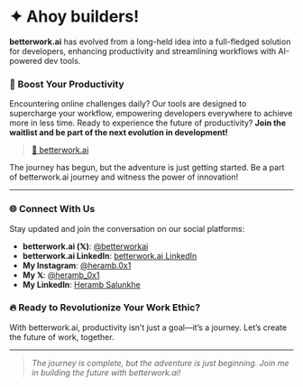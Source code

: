 # ✦ Ahoy builders!

**betterwork.ai** has evolved from a long-held idea into a full-fledged solution for developers, enhancing productivity and streamlining workflows with AI-powered dev tools.

### 🚀 Boost Your Productivity
Encountering online challenges daily? Our tools are designed to supercharge your workflow, empowering developers everywhere to achieve more in less time. Ready to experience the future of productivity? **Join the waitlist and be part of the next evolution in development!**

>[🔗 betterwork.ai](https://dub.sh/betterwork-ai)

The journey has begun, but the adventure is just getting started. Be a part of betterwork.ai journey and witness the power of innovation!

---

### 🌐 Connect With Us
Stay updated and join the conversation on our social platforms:

- **betterwork.ai (𝕏)**: [@betterworkai](https://x.com/betterwork_hq)
- **betterwork.ai LinkedIn**: [betterwork.ai LinkedIn](https://linkedin.com/company/betterwork-ai)
- **My Instagram**: [@heramb.0x1](https://instagram.com/heramb.0x1)
- **My 𝕏**: [@heramb_0x1](https://x.com/heramb0x1)
- **My LinkedIn**: [Heramb Salunkhe](https://linkedin.com/in/heramb-salunkhe)

### 🔥 Ready to Revolutionize Your Work Ethic?
With betterwork.ai, productivity isn’t just a goal—it’s a journey. Let’s create the future of work, together.

---

> *The journey is complete, but the adventure is just beginning. Join me in building the future with betterwork.ai!*
